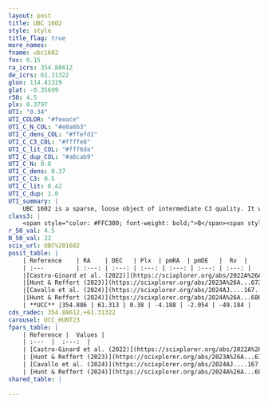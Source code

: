 ```yaml
---
layout: post
title: UBC 1602
style: style
title_flag: true
more_names: 
fname: ubc1602
fov: 0.15
ra_icrs: 354.88612
de_icrs: 61.31322
glon: 114.41319
glat: -0.35699
r50: 4.5
plx: 0.3797
UTI: "0.34"
UTI_COLOR: "#feeace"
UTI_C_N_COL: "#e0a6b3"
UTI_C_dens_COL: "#ffefd2"
UTI_C_C3_COL: "#ffffe8"
UTI_C_lit_COL: "#fff6da"
UTI_C_dup_COL: "#a6cab9"
UTI_C_N: 0.0
UTI_C_dens: 0.37
UTI_C_C3: 0.5
UTI_C_lit: 0.42
UTI_C_dup: 1.0
UTI_summary: |
    UBC 1602 is a sparse, loose object of intermediate C3 quality. It was recently reported in the literature.<br><br><span style="color: #99180f; font-weight: bold;">Warning: </span>contains less than 25 stars with <i>P>0.5</i> estimated.
class3: |
    <span style="color: #FFC300; font-weight: bold;">B</span><span style="color: #FFC300; font-weight: bold;">B</span>
r_50_val: 4.5
N_50_val: 22
scix_url: UBC%201602
posit_table: |
    | Reference    | RA    | DEC   | Plx  | pmRA  | pmDE   |  Rv  |
    | :---         | :---: | :---: | :---: | :---: | :---: | :---: |
    |[Castro-Ginard et al. (2022)](https://scixplorer.org/abs/2022A%26A...661A.118C) | 354.86 | 61.32 | 0.38 | -4.18 | -2.05 | -- |
    |[Hunt & Reffert (2023)](https://scixplorer.org/abs/2023A%26A...673A.114H) | 354.862 | 61.326 | 0.383 | -4.167 | -2.048 | -- |
    |[Cavallo et al. (2024)](https://scixplorer.org/abs/2024AJ....167...12C) | 354.86 | 61.315 | 0.385 | -- | -- | -- |
    |[Hunt & Reffert (2024)](https://scixplorer.org/abs/2024A%26A...686A..42H) | 354.862 | 61.326 | 0.383 | -4.167 | -2.048 | -- |
    | **UCC** |354.886 | 61.313 | 0.38 | -4.188 | -2.054 | -49.184 | 
cds_radec: 354.88612,+61.31322
carousel: UCC_HUNT23
fpars_table: |
    | Reference |  Values |
    | :---  |  :---:  |
    | [Castro-Ginard et al. (2022)](https://scixplorer.org/abs/2022A%26A...661A.118C) | `AV=1.867, Dist=2998, logAge=7.082` |
    | [Hunt & Reffert (2023)](https://scixplorer.org/abs/2023A%26A...673A.114H) | `AV50=2.283, diffAV50=0.55, MOD50=11.976, logAge50=7.152` |
    | [Cavallo et al. (2024)](https://scixplorer.org/abs/2024AJ....167...12C) | `AV50=2.19, dMod50=12.28, logAge50=7.34, [Fe/H]50=0.77` |
    | [Hunt & Reffert (2024)](https://scixplorer.org/abs/2024A%26A...686A..42H) | `MassJ=250.293` |
shared_table: |
    
---
```

